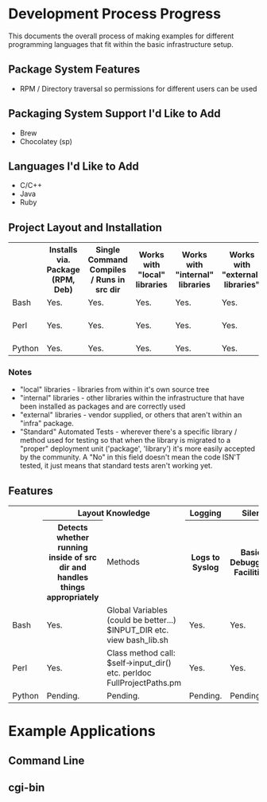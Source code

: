 # Development Process Progress

This documents the overall process of making examples for different programming
languages that fit within the basic infrastructure setup.

## Package System Features

* RPM / Directory traversal so permissions for different users can be used

## Packaging System Support I'd Like to Add

* Brew
* Chocolatey (sp)

## Languages I'd Like to Add

* C/C++
* Java
* Ruby

## Project Layout and Installation
<table>
<tr>
<td>&nbsp;</td>
<th>Installs via. Package (RPM, Deb)</td>
<th>Single Command Compiles / Runs in src dir</th>
<th>Works with "local" libraries</th>
<th>Works with "internal" libraries</th>
<th>Works with "external" libraries"</th>
<th>"Standard" Automated Tests</th>

<tr>
	<td>Bash</td>
	<td>Yes.</td>
	<td>Yes.</td>
	<td>Yes.</td>
	<td>Yes.</td>
	<td>Yes.</td>
	<td>N/A.</td>
</tr>


<tr>
	<td>Perl</td>
	<td>Yes.</td>
	<td>Yes.</td>
	<td>Yes.</td>
	<td>Yes.</td>
	<td>Yes.</td>
	<td>Yes, but example needed.</td>
	
</tr>

<tr>
	<td>Python</td>
	<td>Yes.</td>
	<td>Yes.</td>
	<td>Yes.</td>
	<td>Yes.</td>
	<td>Yes.</td>
	<td>Yes.</td>
</tr>

</table>

### Notes

* "local" libraries - libraries from within it's own source tree
* "internal" libraries - other libraries within the infrastructure that have been installed
as packages and are correctly used
* "external" libraries - vendor supplied, or others that aren't within an "infra" package.
* "Standard" Automated Tests - wherever there's a specific library / method used for testing
so that when the library is migrated to a "proper" deployment unit ('package', 'library')
it's more easily accepted by the community.  A "No" in this field doesn't mean
the code ISN'T tested, it just means that standard tests aren't working yet.

## Features

<table>
<tr>
	<td>&nbsp;</td>
	<th colspan=2>Layout Knowledge</th>
	<th colspan=1>Logging</th>
	<th colspan=2>Silent When Cron'd</th>
<tr>
	<td>&nbsp;</td>
	<th>Detects whether running inside of src dir and handles things appropriately</th>
	<td>Methods</td>
	<th>Logs to Syslog</th>
	<th>Basic Debugging Facilities</th>
	<th>Debug Message Suppression</th>
</tr>

<tr>
	<td>Bash</td>
	<td>Yes.</td>
	<td>
	Global Variables (could be better...)
	$INPUT_DIR etc.<br>
	view bash_lib.sh
	<td>Yes.</td>
	<td>Yes.</td>
	<td>Yes.</td>
</tr>


<tr>
	<td>Perl</td>
	<td>Yes.</td>
	<td>
		Class method call:<br>
		$self->input_dir() etc.
		perldoc FullProjectPaths.pm
	</td>
	<td>Yes.</td>
	<td>Yes.</td>
	<td>Yes.</td>
</tr>
<tr>
	<td>Python</td>
	<td>Pending.</td>
	<td>
		Pending.
	</td>
	<td>Pending.</td>
	<td>Pending.</td>
	<td>Pending.</td>
</tr>


</table>

# Example Applications

## Command Line

## cgi-bin
